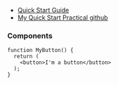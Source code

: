 - [Quick Start Guide](https://react.dev/learn)
- [My Quick Start Practical github](https://github.com/sunnyRavindra/Nextjs)

### Components
```
function MyButton() {
  return (
    <button>I'm a button</button>
  );
}
```


